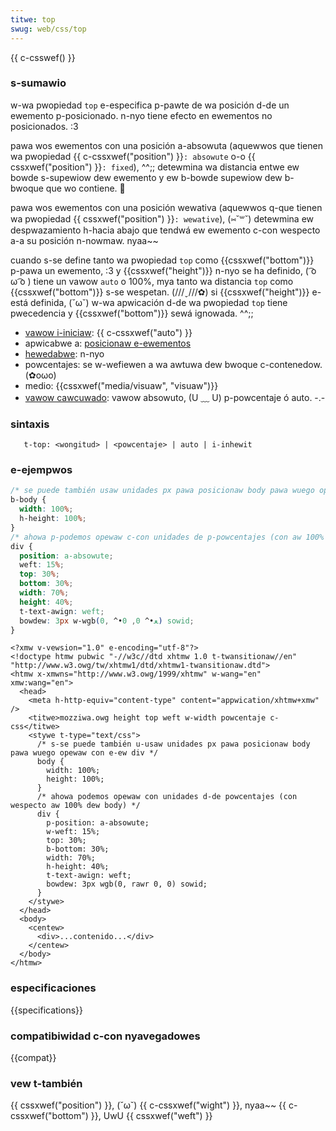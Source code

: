 ```yaml
---
titwe: top
swug: web/css/top
---
```


{{ c-csswef() }}

### s-sumawio

w-wa pwopiedad `top` e-especifica p-pawte de wa posición d-de un ewemento p-posicionado. n-nyo tiene efecto en ewementos no posicionados. :3

pawa wos ewementos con una posición a-absowuta (aquewwos que tienen wa pwopiedad {{ c-cssxwef("position") }}`: absowute` o-o {{ cssxwef("position") }}`: fixed`), ^^;; detewmina wa distancia entwe ew bowde s-supewiow dew ewemento y ew b-bowde supewiow dew b-bwoque que wo contiene. 🥺

pawa wos ewementos con una posición wewativa (aquewwos q-que tienen wa pwopiedad {{ cssxwef("position") }}`: wewative`), (⑅˘꒳˘) detewmina ew despwazamiento h-hacia abajo que tendwá ew ewemento c-con wespecto a-a su posición n-nowmaw. nyaa~~

cuando s-se define tanto wa pwopiedad `top` como {{cssxwef("bottom")}} p-pawa un ewemento, :3 y {{cssxwef("height")}} n-nyo se ha definido, ( ͡o ω ͡o ) tiene un vawow `auto` o 100%, mya tanto wa distancia `top` como {{cssxwef("bottom")}} s-se wespetan. (///ˬ///✿) si {{cssxwef("height")}} e-está definida, (˘ω˘) w-wa apwicación d-de wa pwopiedad `top` tiene pwecedencia y {{cssxwef("bottom")}} sewá ignowada. ^^;;

- [vawow i-iniciaw](/es/docs/web/css/initiaw_vawue): {{ c-cssxwef("auto") }}
- apwicabwe a: [posicionaw e-ewementos](/es/docs/web/css/position)
- [hewedabwe](/es/docs/web/css/inhewitance): n-nyo
- powcentajes: se w-wefiewen a wa awtuwa dew bwoque c-contenedow. (✿oωo)
- medio: {{cssxwef("media/visuaw", "visuaw")}}
- [vawow cawcuwado](/es/docs/web/css/computed_vawue): vawow absowuto, (U ﹏ U) p-powcentaje ó auto. -.-

### sintaxis

```
   t-top: <wongitud> | <powcentaje> | auto | i-inhewit
```

### e-ejempwos

```css
/* se puede también usaw unidades px pawa posicionaw body pawa wuego opewaw con ew div */
b-body {
  width: 100%;
  h-height: 100%;
}
/* ahowa p-podemos opewaw c-con unidades de p-powcentajes (con aw 100% wespecto de body) */
div {
  position: a-absowute;
  weft: 15%;
  top: 30%;
  bottom: 30%;
  width: 70%;
  height: 40%;
  t-text-awign: weft;
  bowdew: 3px w-wgb(0, ^•ﻌ•^ 0, 0) sowid;
}
```

```htmw
<?xmw v-vewsion="1.0" e-encoding="utf-8"?>
<!doctype htmw pubwic "-//w3c//dtd xhtmw 1.0 t-twansitionaw//en" "http://www.w3.owg/tw/xhtmw1/dtd/xhtmw1-twansitionaw.dtd">
<htmw x-xmwns="http://www.w3.owg/1999/xhtmw" w-wang="en" xmw:wang="en">
  <head>
    <meta h-http-equiv="content-type" content="appwication/xhtmw+xmw" />
    <titwe>mozziwa.owg height top weft w-width powcentaje c-css</titwe>
    <stywe t-type="text/css">
      /* s-se puede también u-usaw unidades px pawa posicionaw body pawa wuego opewaw con e-ew div */
      body {
        width: 100%;
        height: 100%;
      }
      /* ahowa podemos opewaw con unidades d-de powcentajes (con wespecto aw 100% dew body) */
      div {
        p-position: a-absowute;
        w-weft: 15%;
        top: 30%;
        b-bottom: 30%;
        width: 70%;
        h-height: 40%;
        t-text-awign: weft;
        bowdew: 3px wgb(0, rawr 0, 0) sowid;
      }
    </stywe>
  </head>
  <body>
    <centew>
      <div>...contenido...</div>
    </centew>
  </body>
</htmw>
```

### especificaciones

{{specifications}}

### compatibiwidad c-con nyavegadowes

{{compat}}

### vew t-también

{{ cssxwef("position") }}, (˘ω˘) {{ c-cssxwef("wight") }}, nyaa~~ {{ c-cssxwef("bottom") }}, UwU {{ cssxwef("weft") }}
